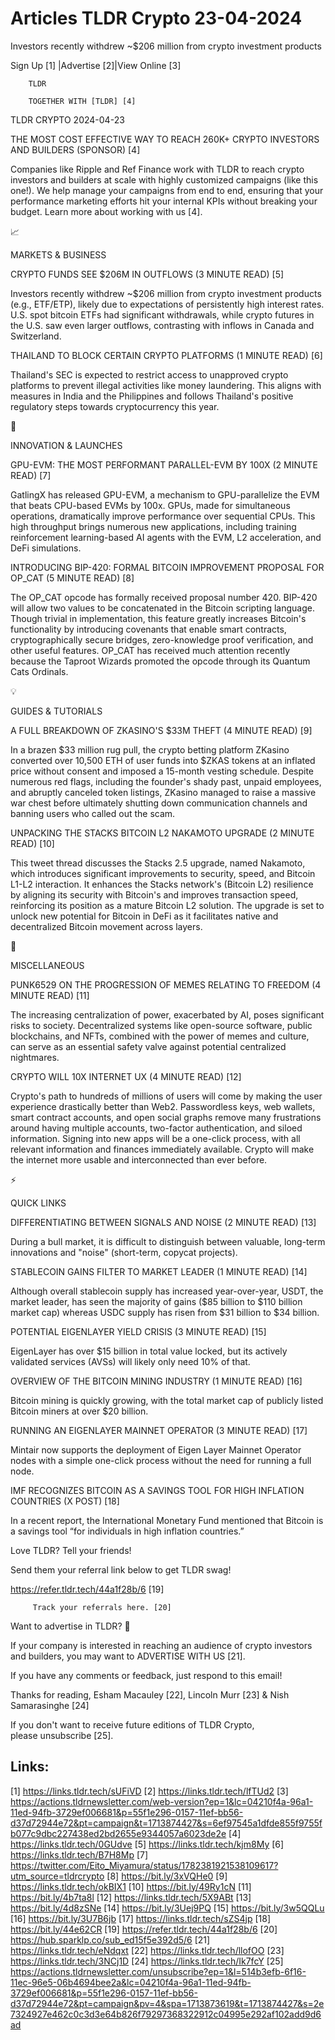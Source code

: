 # Articles TLDR Crypto 23-04-2024

Investors recently withdrew ~$206 million from crypto investment
products  

 Sign Up [1] |Advertise [2]|View Online [3] 

		TLDR 

		TOGETHER WITH [TLDR] [4]

TLDR CRYPTO 2024-04-23

 THE MOST COST EFFECTIVE WAY TO REACH 260K+ CRYPTO INVESTORS AND
BUILDERS (SPONSOR) [4] 

 Companies like Ripple and Ref Finance work with TLDR to reach crypto
investors and builders at scale with highly customized campaigns (like
this one!).
We help manage your campaigns from end to end, ensuring that your
performance marketing efforts hit your internal KPIs without breaking
your budget. Learn more about working with us [4].

📈 

MARKETS & BUSINESS

 CRYPTO FUNDS SEE $206M IN OUTFLOWS (3 MINUTE READ) [5] 

 Investors recently withdrew ~$206 million from crypto investment
products (e.g., ETF/ETP), likely due to expectations of persistently
high interest rates. U.S. spot bitcoin ETFs had significant
withdrawals, while crypto futures in the U.S. saw even larger
outflows, contrasting with inflows in Canada and Switzerland. 

 THAILAND TO BLOCK CERTAIN CRYPTO PLATFORMS (1 MINUTE READ) [6] 

 Thailand's SEC is expected to restrict access to unapproved crypto
platforms to prevent illegal activities like money laundering. This
aligns with measures in India and the Philippines and follows
Thailand's positive regulatory steps towards cryptocurrency this year.


🚀 

INNOVATION & LAUNCHES

 GPU-EVM: THE MOST PERFORMANT PARALLEL-EVM BY 100X (2 MINUTE READ) [7]


 GatlingX has released GPU-EVM, a mechanism to GPU-parallelize the EVM
that beats CPU-based EVMs by 100x. GPUs, made for simultaneous
operations, dramatically improve performance over sequential CPUs.
This high throughput brings numerous new applications, including
training reinforcement learning-based AI agents with the EVM, L2
acceleration, and DeFi simulations. 

 INTRODUCING BIP-420: FORMAL BITCOIN IMPROVEMENT PROPOSAL FOR OP_CAT
(5 MINUTE READ) [8] 

 The OP_CAT opcode has formally received proposal number 420. BIP-420
will allow two values to be concatenated in the Bitcoin scripting
language. Though trivial in implementation, this feature greatly
increases Bitcoin's functionality by introducing covenants that enable
smart contracts, cryptographically secure bridges, zero-knowledge
proof verification, and other useful features. OP_CAT has received
much attention recently because the Taproot Wizards promoted the
opcode through its Quantum Cats Ordinals. 

💡 

GUIDES & TUTORIALS

 A FULL BREAKDOWN OF ZKASINO'S $33M THEFT (4 MINUTE READ) [9] 

 In a brazen $33 million rug pull, the crypto betting platform ZKasino
converted over 10,500 ETH of user funds into $ZKAS tokens at an
inflated price without consent and imposed a 15-month vesting
schedule. Despite numerous red flags, including the founder's shady
past, unpaid employees, and abruptly canceled token listings, ZKasino
managed to raise a massive war chest before ultimately shutting down
communication channels and banning users who called out the scam. 

 UNPACKING THE STACKS BITCOIN L2 NAKAMOTO UPGRADE (2 MINUTE READ) [10]


 This tweet thread discusses the Stacks 2.5 upgrade, named Nakamoto,
which introduces significant improvements to security, speed, and
Bitcoin L1-L2 interaction. It enhances the Stacks network's (Bitcoin
L2) resilience by aligning its security with Bitcoin's and improves
transaction speed, reinforcing its position as a mature Bitcoin L2
solution. The upgrade is set to unlock new potential for Bitcoin in
DeFi as it facilitates native and decentralized Bitcoin movement
across layers. 

🦄 

MISCELLANEOUS

 PUNK6529 ON THE PROGRESSION OF MEMES RELATING TO FREEDOM (4 MINUTE
READ) [11] 

 The increasing centralization of power, exacerbated by AI, poses
significant risks to society. Decentralized systems like open-source
software, public blockchains, and NFTs, combined with the power of
memes and culture, can serve as an essential safety valve against
potential centralized nightmares. 

 CRYPTO WILL 10X INTERNET UX (4 MINUTE READ) [12] 

 Crypto's path to hundreds of millions of users will come by making
the user experience drastically better than Web2. Passwordless keys,
web wallets, smart contract accounts, and open social graphs remove
many frustrations around having multiple accounts, two-factor
authentication, and siloed information. Signing into new apps will be
a one-click process, with all relevant information and finances
immediately available. Crypto will make the internet more usable and
interconnected than ever before. 

⚡ 

QUICK LINKS

 DIFFERENTIATING BETWEEN SIGNALS AND NOISE (2 MINUTE READ) [13] 

 During a bull market, it is difficult to distinguish between
valuable, long-term innovations and "noise" (short-term, copycat
projects). 

 STABLECOIN GAINS FILTER TO MARKET LEADER (1 MINUTE READ) [14] 

 Although overall stablecoin supply has increased year-over-year,
USDT, the market leader, has seen the majority of gains ($85 billion
to $110 billion market cap) whereas USDC supply has risen from $31
billion to $34 billion. 

 POTENTIAL EIGENLAYER YIELD CRISIS (3 MINUTE READ) [15] 

 EigenLayer has over $15 billion in total value locked, but its
actively validated services (AVSs) will likely only need 10% of that. 

 OVERVIEW OF THE BITCOIN MINING INDUSTRY (1 MINUTE READ) [16] 

 Bitcoin mining is quickly growing, with the total market cap of
publicly listed Bitcoin miners at over $20 billion. 

 RUNNING AN EIGENLAYER MAINNET OPERATOR (3 MINUTE READ) [17] 

 Mintair now supports the deployment of Eigen Layer Mainnet Operator
nodes with a simple one-click process without the need for running a
full node. 

 IMF RECOGNIZES BITCOIN AS A SAVINGS TOOL FOR HIGH INFLATION COUNTRIES
(X POST) [18] 

 In a recent report, the International Monetary Fund mentioned that
Bitcoin is a savings tool “for individuals in high inflation
countries.” 

Love TLDR? Tell your friends!

 Send them your referral link below to get TLDR swag! 

 https://refer.tldr.tech/44a1f28b/6 [19] 

		 Track your referrals here. [20] 

Want to advertise in TLDR? 📰

 If your company is interested in reaching an audience of crypto
investors and builders, you may want to ADVERTISE WITH US [21]. 

 If you have any comments or feedback, just respond to this email! 

Thanks for reading, 
Esham Macauley [22], Lincoln Murr [23] & Nish Samarasinghe [24] 

If you don't want to receive future editions of TLDR Crypto,
please unsubscribe [25]. 

 

Links:
------
[1] https://links.tldr.tech/sUFiVD
[2] https://links.tldr.tech/lfTUd2
[3] https://actions.tldrnewsletter.com/web-version?ep=1&lc=04210f4a-96a1-11ed-94fb-3729ef006681&p=55f1e296-0157-11ef-bb56-d37d72944e72&pt=campaign&t=1713874427&s=6ef97545a1dfde855f9755fb077c9dbc227438ed2bd2655e9344057a6023de2e
[4] https://links.tldr.tech/0GUdve
[5] https://links.tldr.tech/kjm8My
[6] https://links.tldr.tech/B7H8Mp
[7] https://twitter.com/Eito_Miyamura/status/1782381921538109617?utm_source=tldrcrypto
[8] https://bit.ly/3xVQHe0
[9] https://links.tldr.tech/okBIX1
[10] https://bit.ly/49Ry1cN
[11] https://bit.ly/4b7ta8l
[12] https://links.tldr.tech/5X9ABt
[13] https://bit.ly/4d8zSNe
[14] https://bit.ly/3Uej9PQ
[15] https://bit.ly/3w5QQLu
[16] https://bit.ly/3U7B6jb
[17] https://links.tldr.tech/sZS4jp
[18] https://bit.ly/44e62CR
[19] https://refer.tldr.tech/44a1f28b/6
[20] https://hub.sparklp.co/sub_ed15f5e392d5/6
[21] https://links.tldr.tech/eNdqxt
[22] https://links.tldr.tech/llofOO
[23] https://links.tldr.tech/3NCj1D
[24] https://links.tldr.tech/Ik7fcY
[25] https://actions.tldrnewsletter.com/unsubscribe?ep=1&l=514b3efb-6f16-11ec-96e5-06b4694bee2a&lc=04210f4a-96a1-11ed-94fb-3729ef006681&p=55f1e296-0157-11ef-bb56-d37d72944e72&pt=campaign&pv=4&spa=1713873619&t=1713874427&s=2e7324927e462c0c3d3e64b826f79297368322912c04995e292af102add9d6ad